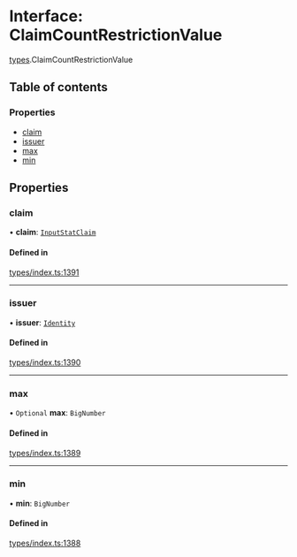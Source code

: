 # Interface: ClaimCountRestrictionValue

[types](../wiki/types).ClaimCountRestrictionValue

## Table of contents

### Properties

- [claim](../wiki/types.ClaimCountRestrictionValue#claim)
- [issuer](../wiki/types.ClaimCountRestrictionValue#issuer)
- [max](../wiki/types.ClaimCountRestrictionValue#max)
- [min](../wiki/types.ClaimCountRestrictionValue#min)

## Properties

### claim

• **claim**: [`InputStatClaim`](../wiki/types#inputstatclaim)

#### Defined in

[types/index.ts:1391](https://github.com/PolymeshAssociation/polymesh-sdk/blob/2d3ac2ae/src/types/index.ts#L1391)

___

### issuer

• **issuer**: [`Identity`](../wiki/api.entities.Identity.Identity)

#### Defined in

[types/index.ts:1390](https://github.com/PolymeshAssociation/polymesh-sdk/blob/2d3ac2ae/src/types/index.ts#L1390)

___

### max

• `Optional` **max**: `BigNumber`

#### Defined in

[types/index.ts:1389](https://github.com/PolymeshAssociation/polymesh-sdk/blob/2d3ac2ae/src/types/index.ts#L1389)

___

### min

• **min**: `BigNumber`

#### Defined in

[types/index.ts:1388](https://github.com/PolymeshAssociation/polymesh-sdk/blob/2d3ac2ae/src/types/index.ts#L1388)
